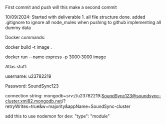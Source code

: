 First commit and push
will this make a second commit


10/09/2024:
Started with deliverable 1.
all file structure done.
added .gitignore to ignore all node_mules when pushing to github
implementing all dummy data

Docker commands:

docker build -t image .

docker run --name express -p 3000:3000 image

Atlas stuff:

username:
u23782219

Password:
SoundSync123

connection string:
mongodb+srv://u23782219:SoundSync123@soundsync-cluster.xmi82.mongodb.net/?retryWrites=true&w=majority&appName=SoundSync-cluster



add this to use nodemon for dev:
"type": "module"

